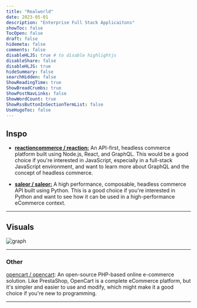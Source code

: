 ```yaml
---
title: "Realworld"
date: 2023-05-01
description: "Enterprise Full Stack Applicaitons"
showToc: false
TocOpen: false
draft: false
hidemeta: false
comments: false
disableHLJS: true # to disable highlightjs
disableShare: false
disableHLJS: true
hideSummary: false
searchHidden: false
ShowReadingTime: true
ShowBreadCrumbs: true
ShowPostNavLinks: false
ShowWordCount: true
ShowRssButtonInSectionTermList: false
UseHugoToc: false
---
```




## Inspo

-   [**reactioncommerce / reaction:**](https://github.com/reactioncommerce/reaction) An API-first, headless commerce platform built using Node.js, React, and GraphQL. This would be a good choice if you're interested in JavaScript, especially in a full-stack JavaScript environment, and want to learn more about GraphQL and the concept of headless commerce.

-   [**saleor / saleor:**](https://github.com/saleor/saleor) A high performance, composable, headless commerce API built using Python. This is a good choice if you're interested in Python and want to see how it can be used in a high-performance eCommerce context.

---

## Visuals

![graph](https://github.com/gothinkster/realworld/raw/main/diagram.svg)

---

### Other 

[opencart / opencart](https://github.com/opencart/opencart): An open-source PHP-based online e-commerce solution. Like PrestaShop, OpenCart is a complete eCommerce platform, but it's simpler and easier to use and modify, which might make it a good choice if you're new to programming.

---